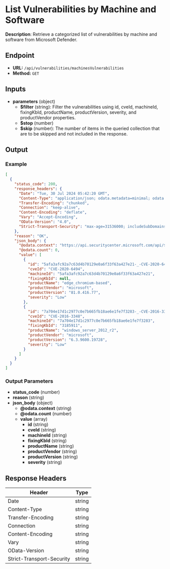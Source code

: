 # List Vulnerabilities by Machine and Software

**Description**: Retrieve a categorized list of vulnerabilities by machine and software from Microsoft Defender.

## Endpoint

- **URL:** `/api/vulnerabilities/machinesVulnerabilities`
- **Method:** `GET`
## Inputs

- **parameters** (object)
  - **$filter** (string): Filter the vulnerabilities using id, cveId, machineId, fixingKbId, productName, productVersion, severity, and productVendor properties.
  - **$stop** (number)
  - **$skip** (number): The number of items in the queried collection that are to be skipped and not included in the response.
## Output

### Example

```json
[
  {
    "status_code": 200,
    "response_headers": {
      "Date": "Tue, 30 Jul 2024 05:42:20 GMT",
      "Content-Type": "application/json; odata.metadata=minimal; odata.streaming=true; charset=utf-8",
      "Transfer-Encoding": "chunked",
      "Connection": "keep-alive",
      "Content-Encoding": "deflate",
      "Vary": "Accept-Encoding",
      "OData-Version": "4.0",
      "Strict-Transport-Security": "max-age=31536000; includeSubDomains"
    },
    "reason": "OK",
    "json_body": {
      "@odata.context": "https://api.securitycenter.microsoft.com/api/$metadata#Collection(microsoft.windowsDefenderATP.api.PublicAssetVulnerabilityDto)",
      "@odata.count": 0,
      "value": [
        {
          "id": "5afa3afc92a7c63d4b70129e0a6f33f63a427e21-_-CVE-2020-6494-_-microsoft-_-edge_chromium-based-_-81.0.416.77-_-",
          "cveId": "CVE-2020-6494",
          "machineId": "5afa3afc92a7c63d4b70129e0a6f33f63a427e21",
          "fixingKbId": null,
          "productName": "edge_chromium-based",
          "productVendor": "microsoft",
          "productVersion": "81.0.416.77",
          "severity": "Low"
        },
        {
          "id": "7a704e17d1c2977c0e7b665fb18ae6e1fe7f3283-_-CVE-2016-3348-_-microsoft-_-windows_server_2012_r2-_-6.3.9600.19728-_-3185911",
          "cveId": "CVE-2016-3348",
          "machineId": "7a704e17d1c2977c0e7b665fb18ae6e1fe7f3283",
          "fixingKbId": "3185911",
          "productName": "windows_server_2012_r2",
          "productVendor": "microsoft",
          "productVersion": "6.3.9600.19728",
          "severity": "Low"
        }
      ]
    }
  }
]
```
### Output Parameters

- **status_code** (number)
- **reason** (string)
- **json_body** (object)
  - **@odata.context** (string)
  - **@odata.count** (number)
  - **value** (array)
    - **id** (string)
    - **cveId** (string)
    - **machineId** (string)
    - **fixingKbId** (string)
    - **productName** (string)
    - **productVendor** (string)
    - **productVersion** (string)
    - **severity** (string)
## Response Headers

| Header | Type |
|--------|------|
| Date | string |
| Content-Type | string |
| Transfer-Encoding | string |
| Connection | string |
| Content-Encoding | string |
| Vary | string |
| OData-Version | string |
| Strict-Transport-Security | string |